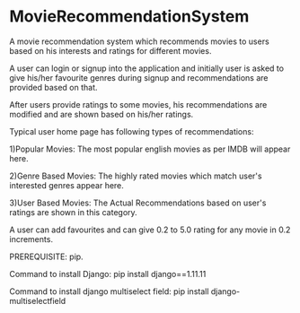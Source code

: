 # MovieRecommendationSystem
A movie recommendation system which recommends movies to users based on his interests and
ratings for different movies.

A user can login or signup into the application and initially user is asked to give his/her favourite
genres during signup and recommendations are provided based on that.

After users provide ratings to some movies, his recommendations are modified and are shown based on his/her ratings.

Typical user home page has following types of recommendations:

1)Popular Movies: The most popular english movies as per IMDB will appear here.

2)Genre Based Movies: The highly rated movies which match user's interested genres appear here.

3)User Based Movies: The Actual Recommendations based on user's ratings are shown in this category.


A user can add favourites and can give 0.2 to 5.0 rating for any movie in 0.2 increments.

PREREQUISITE: pip.

Command to install Django:
pip install django==1.11.11

Command to install django multiselect field:
pip install django-multiselectfield

